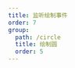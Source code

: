 ```yaml
---
title: 监听绘制事件
order: 7
group:
  path: /circle
  title: 绘制圆
  order: 5
---
```


<code src="./event.tsx" compact="true" defaultShowCode="true"></code>
